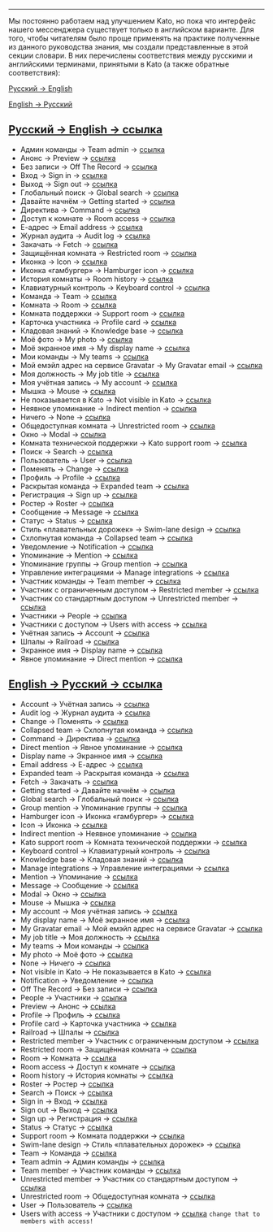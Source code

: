 ***

Мы постоянно работаем над улучшением Kato, но пока что интерфейс нашего мессенджера существует только в английском варианте. Для того, чтобы читателям было проще применять на практике полученные из данного руководства знания, мы создали представленные в этой секции словари. В них перечислены соответствия между русскими и английскими терминами, принятыми в Kato (а также обратные соответствия):

[Русский → English](/articles/ru/general/dictionary#ru-en) 

[English → Русский](/articles/ru/general/dictionary#en-ru) 

## <a href="#ru-en" name="ru-en">Русский → English → ссылка</a>

 - Админ команды → Team admin → [ссылка](/articles/ru/teams/)
 - Анонс → Preview → [ссылка](/articles/ru/teams/)
 - Без записи → Off The Record → [ссылка](/articles/ru/teams/)
 - Вход → Sign in → [ссылка](/articles/ru/teams/)
 - Выход → Sign out → [ссылка](/articles/ru/teams/)
 - Глобальный поиск → Global search → [ссылка](/articles/ru/teams/)
 - Давайте начнём → Getting started → [ссылка](/articles/ru/teams/)
 - Директива → Command → [ссылка](/articles/ru/teams/)
 - Доступ к комнате → Room access → [ссылка](/articles/ru/teams/)
 - Е-адрес → Email address → [ссылка](/articles/ru/teams/)
 - Журнал аудита → Audit log → [ссылка](/articles/ru/teams/)
 - Закачать → Fetch → [ссылка](/articles/ru/teams/)
 - Защищённая комната → Restricted room → [ссылка](/articles/ru/teams/)
 - Иконка → Icon → [ссылка](/articles/ru/teams/)
 - Иконка «гамбургер» → Hamburger icon → [ссылка](/articles/ru/teams/)
 - История комнаты → Room history → [ссылка](/articles/ru/teams/)
 - Клавиатурный контроль → Keyboard control → [ссылка](/articles/ru/teams/)
 - Команда → Team → [ссылка](/articles/ru/teams/)
 - Комната → Room → [ссылка](/articles/ru/teams/)
 - Комната поддержки → Support room → [ссылка](/articles/ru/teams/)
 - Карточка участника → Profile card → [ссылка](/articles/ru/teams/)
 - Кладовая знаний → Knowledge base → [ссылка](/articles/ru/teams/)
 - Моё фото → My photo → [ссылка](/articles/ru/teams/)
 - Моё экранное имя → My display name → [ссылка](/articles/ru/teams/)
 - Мои команды → My teams → [ссылка](/articles/ru/teams/)
 - Мой емэйл адрес на сервисе Gravatar → My Gravatar email → [ссылка](/articles/ru/teams/)
 - Моя должность → My job title → [ссылка](/articles/ru/teams/)
 - Моя учётная запись → My account → [ссылка](/articles/ru/teams/)
 - Мышка → Mouse → [ссылка](/articles/ru/teams/)
 - Не показывается в Kato → Not visible in Kato → [ссылка](/articles/ru/teams/)
 - Неявное упоминание → Indirect mention → [ссылка](/articles/ru/teams/)
 - Ничего → None → [ссылка](/articles/ru/teams/)
 - Общедоступная комната → Unrestricted room → [ссылка](/articles/ru/teams/)
 - Окно → Modal → [ссылка](/articles/ru/teams/)
 - Комната технической поддержки → Kato support room → [ссылка](/articles/ru/teams/)
 - Поиск → Search → [ссылка](/articles/ru/teams/)
 - Пользователь → User → [ссылка](/articles/ru/teams/)
 - Поменять → Change → [ссылка](/articles/ru/teams/)
 - Профиль → Profile → [ссылка](/articles/ru/teams/)
 - Раскрытая команда → Expanded team → [ссылка](/articles/ru/teams/)
 - Регистрация → Sign up → [ссылка](/articles/ru/teams/)
 - Ростер → Roster → [ссылка](/articles/ru/teams/)
 - Сообщение → Message → [ссылка](/articles/ru/teams/)
 - Статус → Status → [ссылка](/articles/ru/teams/)
 - Стиль «плавательных дорожек» → Swim-lane design → [ссылка](/articles/ru/teams/)
 - Схлопнутая команда → Collapsed team → [ссылка](/articles/ru/teams/)
 - Уведомление → Notification → [ссылка](/articles/ru/teams/)
 - Упоминание → Mention → [ссылка](/articles/ru/teams/)
 - Упоминание группы → Group mention → [ссылка](/articles/ru/teams/)
 - Управление интеграциями → Manage integrations → [ссылка](/articles/ru/teams/)
 - Участник команды → Team member → [ссылка](/articles/ru/teams/)
 - Участник с ограниченным доступом → Restricted member → [ссылка](/articles/ru/teams/)
 - Участник со стандартным доступом → Unrestricted member → [ссылка](/articles/ru/teams/)
 - Участники → People → [ссылка](/articles/ru/teams/)
 - Участники с доступом → Users with access → [ссылка](/articles/ru/teams/)
 - Учётная запись → Account → [ссылка](/articles/ru/teams/)
 - Шпалы → Railroad → [ссылка](/articles/ru/teams/)
 - Экранное имя → Display name → [ссылка](/articles/ru/teams/)
 - Явное упоминание → Direct mention → [ссылка](/articles/ru/teams/)

## <a href="#en-ru" name="en-ru">English → Русский → ссылка</a>

 - Account → Учётная запись → [ссылка](/articles/ru/teams/)
 - Audit log → Журнал аудита → [ссылка](/articles/ru/teams/)
 - Change → Поменять → [ссылка](/articles/ru/teams/)
 - Collapsed team → Схлопнутая команда → [ссылка](/articles/ru/teams/)
 - Command → Директива → [ссылка](/articles/ru/teams/)
 - Direct mention → Явное упоминание → [ссылка](/articles/ru/teams/)
 - Display name → Экранное имя → [ссылка](/articles/ru/teams/)
 - Email address → Е-адрес → [ссылка](/articles/ru/teams/)
 - Expanded team → Раскрытая команда → [ссылка](/articles/ru/teams/)
 - Fetch → Закачать → [ссылка](/articles/ru/teams/)
 - Getting started → Давайте начнём → [ссылка](/articles/ru/teams/)
 - Global search → Глобальный поиск → [ссылка](/articles/ru/teams/)
 - Group mention → Упоминание группы → [ссылка](/articles/ru/teams/)
 - Hamburger icon → Иконка «гамбургер» → [ссылка](/articles/ru/teams/)
 - Icon → Иконка → [ссылка](/articles/ru/teams/)
 - Indirect mention → Неявное упоминание → [ссылка](/articles/ru/teams/)
 - Kato support room → Комната технической поддержки → [ссылка](/articles/ru/teams/)
 - Keyboard control → Клавиатурный контроль → [ссылка](/articles/ru/teams/)
 - Knowledge base → Кладовая знаний → [ссылка](/articles/ru/teams/)
 - Manage integrations → Управление интеграциями → [ссылка](/articles/ru/teams/)
 - Mention → Упоминание → [ссылка](/articles/ru/teams/)
 - Message → Сообщение → [ссылка](/articles/ru/teams/)
 - Modal → Окно → [ссылка](/articles/ru/teams/)
 - Mouse → Мышка → [ссылка](/articles/ru/teams/)
 - My account → Моя учётная запись → [ссылка](/articles/ru/teams/)
 - My display name → Моё экранное имя → [ссылка](/articles/ru/teams/)
 - My Gravatar email → Мой емэйл адрес на сервисе Gravatar → [ссылка](/articles/ru/teams/)
 - My job title → Моя должность → [ссылка](/articles/ru/teams/)
 - My teams → Мои команды → [ссылка](/articles/ru/teams/)
 - My photo → Моё фото → [ссылка](/articles/ru/teams/)
 - None → Ничего → [ссылка](/articles/ru/teams/)
 - Not visible in Kato → Не показывается в Kato → [ссылка](/articles/ru/teams/)
 - Notification → Уведомление → [ссылка](/articles/ru/teams/)
 - Off The Record → Без записи → [ссылка](/articles/ru/teams/)
 - People → Участники → [ссылка](/articles/ru/teams/)
 - Preview → Анонс → [ссылка](/articles/ru/teams/)
 - Profile → Профиль → [ссылка](/articles/ru/teams/)
 - Profile card → Карточка участника → [ссылка](/articles/ru/teams/)
 - Railroad → Шпалы → [ссылка](/articles/ru/teams/)
 - Restricted member → Участник с ограниченным доступом → [ссылка](/articles/ru/teams/)
 - Restricted room → Защищённая комната → [ссылка](/articles/ru/teams/)
 - Room → Комната → [ссылка](/articles/ru/teams/)
 - Room access → Доступ к комнате → [ссылка](/articles/ru/teams/)
 - Room history → История комнаты → [ссылка](/articles/ru/teams/)
 - Roster → Ростер → [ссылка](/articles/ru/teams/)
 - Search → Поиск → [ссылка](/articles/ru/teams/)
 - Sign in → Вход → [ссылка](/articles/ru/teams/)
 - Sign out → Выход → [ссылка](/articles/ru/teams/)
 - Sign up → Регистрация → [ссылка](/articles/ru/teams/)
 - Status → Статус → [ссылка](/articles/ru/teams/)
 - Support room → Комната поддержки → [ссылка](/articles/ru/teams/)
 - Swim-lane design → Стиль «плавательных дорожек» → [ссылка](/articles/ru/teams/)
 - Team → Команда → [ссылка](/articles/ru/teams/)
 - Team admin → Админ команды → [ссылка](/articles/ru/teams/)
 - Team member → Участник команды → [ссылка](/articles/ru/teams/)
 - Unrestricted member → Участник со стандартным доступом → [ссылка](/articles/ru/teams/)
 - Unrestricted room → Общедоступная комната → [ссылка](/articles/ru/teams/)
 - User → Пользователь → [ссылка](/articles/ru/teams/)
 - Users with access → Участники с доступом → [ссылка](/articles/ru/teams/) `change that to members with access!`
